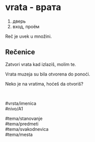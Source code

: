 # vrata - врата

1. дверь
2. вход, проём

Reč je uvek u množini.

## Rečenice

Zatvori vrata kad izlaziš, molim te.

Vrata muzeja su bila otvorena do ponoći.

Neko je na vratima, hoćeš da otvoriš?

<br>

#vrsta/imenica  
#nivo/A1  

#tema/stanovanje  
#tema/predmeti  
#tema/svakodnevica  
#tema/mesta  
